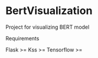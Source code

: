 # BertVisualization
Project for visualizing BERT model

Requirements

Flask >=
Kss >=
Tensorflow >=
